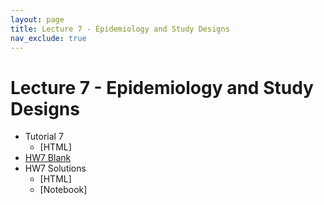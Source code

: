 ```yaml
---
layout: page
title: Lecture 7 - Epidemiology and Study Designs
nav_exclude: true
---
```


# Lecture 7 - Epidemiology and Study Designs

- Tutorial 7
    - [HTML]
- [HW7 Blank](../../materials/hw/hw7_blank.ipynb)
- HW7 Solutions
    - [HTML]
    - [Notebook]